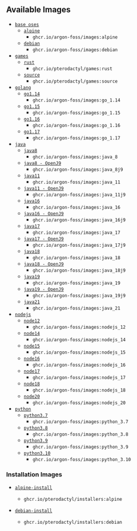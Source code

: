 ## Available Images

* [`base oses`](https://github.com/argon-foss/images/tree/master/oses)
  * [`alpine`](https://github.com/argon-foss/images/tree/master/oses/alpine)
    * `ghcr.io/argon-foss/images:alpine`
  * [`debian`](https://github.com/argon-foss/images/tree/master/oses/debian)
    * `ghcr.io/argon-foss/images:debian`
* [`games`](https://github.com/argon-foss/images/tree/master/games)
  * [`rust`](https://github.com/argon-foss/images/tree/master/games/rust)
    * `ghcr.io/pterodactyl/games:rust`
  * [`source`](https://github.com/argon-foss/images/tree/master/games/source)
    * `ghcr.io/pterodactyl/games:source`
* [`golang`](https://github.com/argon-foss/images/tree/master/go)
  * [`go1.14`](https://github.com/argon-foss/images/tree/master/go/1.14)
    * `ghcr.io/argon-foss/images:go_1.14`
  * [`go1.15`](https://github.com/argon-foss/images/tree/master/go/1.15)
    * `ghcr.io/argon-foss/images:go_1.15`
  * [`go1.16`](https://github.com/argon-foss/images/tree/master/go/1.16)
    * `ghcr.io/argon-foss/images:go_1.16`
  * [`go1.17`](https://github.com/argon-foss/images/tree/master/go/1.17)
    * `ghcr.io/argon-foss/images:go_1.17`
* [`java`](https://github.com/argon-foss/images/tree/master/java)
  * [`java8`](https://github.com/argon-foss/images/tree/master/java/8)
    * `ghcr.io/argon-foss/images:java_8`
  * [`java8 - OpenJ9`](https://github.com/argon-foss/images/tree/master/java/8j9)
    * `ghcr.io/argon-foss/images:java_8j9`
  * [`java11`](https://github.com/argon-foss/images/tree/master/java/11)
    * `ghcr.io/argon-foss/images:java_11`
  * [`java11 - OpenJ9`](https://github.com/argon-foss/images/tree/master/java/11j9)
    * `ghcr.io/argon-foss/images:java_11j9`
  * [`java16`](https://github.com/argon-foss/images/tree/master/java/16)
    * `ghcr.io/argon-foss/images:java_16`
  * [`java16 - OpenJ9`](https://github.com/argon-foss/images/tree/master/java/16j9)
    * `ghcr.io/argon-foss/images:java_16j9`
  * [`java17`](https://github.com/argon-foss/images/tree/master/java/17)
    * `ghcr.io/argon-foss/images:java_17`
  * [`java17 - OpenJ9`](https://github.com/argon-foss/images/tree/master/java/17j9)
    * `ghcr.io/argon-foss/images:java_17j9`
  * [`java18`](https://github.com/argon-foss/images/tree/master/java/18)
    * `ghcr.io/argon-foss/images:java_18`
  * [`java18 - OpenJ9`](https://github.com/argon-foss/images/tree/master/java/18j9)
    * `ghcr.io/argon-foss/images:java_18j9`
  * [`java19`](https://github.com/argon-foss/images/tree/master/java/19)
    * `ghcr.io/argon-foss/images:java_19`
  * [`java19 - OpenJ9`](https://github.com/argon-foss/images/tree/master/java/19j9)
    * `ghcr.io/argon-foss/images:java_19j9`
  * [`java21`](https://github.com/argon-foss/images/tree/master/java/21)
    * `ghcr.io/argon-foss/images:java_21`
* [`nodejs`](https://github.com/argon-foss/images/tree/master/nodejs)
  * [`node12`](https://github.com/argon-foss/images/tree/master/nodejs/12)
    * `ghcr.io/argon-foss/images:nodejs_12`
  * [`node14`](https://github.com/argon-foss/images/tree/master/nodejs/14)
    * `ghcr.io/argon-foss/images:nodejs_14`
  * [`node15`](https://github.com/argon-foss/images/tree/master/nodejs/15)
    * `ghcr.io/argon-foss/images:nodejs_15`
  * [`node16`](https://github.com/argon-foss/images/tree/master/nodejs/16)
    * `ghcr.io/argon-foss/images:nodejs_16`
  * [`node17`](https://github.com/argon-foss/images/tree/master/nodejs/17)
    * `ghcr.io/argon-foss/images:nodejs_17`
  * [`node18`](https://github.com/argon-foss/images/tree/master/nodejs/18)
    * `ghcr.io/argon-foss/images:nodejs_18`
  * [`node20`](https://github.com/argon-foss/images/tree/master/nodejs/18)
    * `ghcr.io/argon-foss/images:nodejs_20`
* [`python`](https://github.com/argon-foss/images/tree/master/python)
  * [`python3.7`](https://github.com/argon-foss/images/tree/master/python/3.7)
    * `ghcr.io/argon-foss/images:python_3.7`
  * [`python3.8`](https://github.com/argon-foss/images/tree/master/python/3.8)
    * `ghcr.io/argon-foss/images:python_3.8`
  * [`python3.9`](https://github.com/argon-foss/images/tree/master/python/3.9)
    * `ghcr.io/argon-foss/images:python_3.9`
  * [`python3.10`](https://github.com/argon-foss/images/tree/master/python/3.10)
    * `ghcr.io/argon-foss/images:python_3.10`

### Installation Images

* [`alpine-install`](https://github.com/argon-foss/images/tree/master/installers/alpine)
  * `ghcr.io/pterodactyl/installers:alpine`

* [`debian-install`](https://github.com/argon-foss/images/tree/master/installers/debian)
  * `ghcr.io/pterodactyl/installers:debian`
